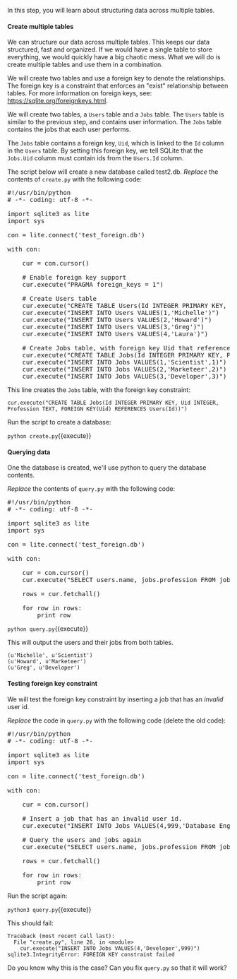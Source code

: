 In this step, you will learn about structuring data across multiple tables.

#### Create multiple tables

We can structure our data across multiple tables. This keeps our data structured, fast and organized.  If we would have a single table to store everything, we would quickly have a big chaotic mess. What we will do is create multiple tables and use them in a combination.

We will create two tables and use a foreign key to denote the relationships. The foreign key is a constraint that enforces an "exist" relationship between tables. For more information on foreign keys, see: https://sqlite.org/foreignkeys.html.

We will create two tables, a `Users` table and a `Jobs` table. The `Users` table is similar to the previous step, and contains user information. The `Jobs` table contains the jobs that each user performs.

The `Jobs` table contains a foreign key, `Uid`, which is linked to the `Id` column in the `Users` table. By setting this foreign key, we tell SQLite that the `Jobs.Uid` column must contain ids from the `Users.Id` column.

The script below will create a new database called test2.db. *Replace* the contents of `create.py` with the following code:

<pre class="file" data-filename="create.py" data-target="replace">
#!/usr/bin/python
# -*- coding: utf-8 -*-

import sqlite3 as lite
import sys

con = lite.connect('test_foreign.db')

with con:

    cur = con.cursor()

    # Enable foreign key support
    cur.execute("PRAGMA foreign_keys = 1")

    # Create Users table
    cur.execute("CREATE TABLE Users(Id INTEGER PRIMARY KEY, Name TEXT)")
    cur.execute("INSERT INTO Users VALUES(1,'Michelle')")
    cur.execute("INSERT INTO Users VALUES(2,'Howard')")
    cur.execute("INSERT INTO Users VALUES(3,'Greg')")
    cur.execute("INSERT INTO Users VALUES(4,'Laura')")

    # Create Jobs table, with foreign key Uid that references Users.Id
    cur.execute("CREATE TABLE Jobs(Id INTEGER PRIMARY KEY, Profession TEXT, Uid INTEGER, FOREIGN KEY(Uid) REFERENCES Users(Id))")
    cur.execute("INSERT INTO Jobs VALUES(1,'Scientist',1)")
    cur.execute("INSERT INTO Jobs VALUES(2,'Marketeer',2)")
    cur.execute("INSERT INTO Jobs VALUES(3,'Developer',3)")
</pre>

This line creates the `Jobs` table, with the foreign key constraint: 

```
cur.execute("CREATE TABLE Jobs(Id INTEGER PRIMARY KEY, Uid INTEGER, Profession TEXT, FOREIGN KEY(Uid) REFERENCES Users(Id))")
```
Run the script to create a database:

`python create.py`{{execute}}

#### Querying data

One the database is created, we'll use python to query the database contents.

*Replace* the contents of `query.py` with the following code:

<pre class="file" data-filename="query.py" data-target="replace">
#!/usr/bin/python
# -*- coding: utf-8 -*-

import sqlite3 as lite
import sys

con = lite.connect('test_foreign.db')

with con:

    cur = con.cursor()
    cur.execute("SELECT users.name, jobs.profession FROM jobs INNER JOIN users ON users.ID = jobs.uid")

    rows = cur.fetchall()

    for row in rows:
        print row
</pre>

`python query.py`{{execute}}

This will output the users and their jobs from both tables.

```
(u'Michelle', u'Scientist')
(u'Howard', u'Marketeer')
(u'Greg', u'Developer')
```

#### Testing foreign key constraint

We will test the foreign key constraint by inserting a job that has an *invalid* user id.

*Replace* the code in `query.py` with the following code (delete the old code):

<pre class="file" data-filename="query.py" data-target="replace">
#!/usr/bin/python
# -*- coding: utf-8 -*-

import sqlite3 as lite
import sys

con = lite.connect('test_foreign.db')

with con:

    cur = con.cursor()

    # Insert a job that has an invalid user id.
    cur.execute("INSERT INTO Jobs VALUES(4,999,'Database Engineer')")

    # Query the users and jobs again
    cur.execute("SELECT users.name, jobs.profession FROM jobs INNER JOIN users ON users.ID = jobs.uid")

    rows = cur.fetchall()

    for row in rows:
        print row
</pre>

Run the script again:

`python3 query.py`{{execute}}

This should fail:

```
Traceback (most recent call last):
  File "create.py", line 26, in <module>
    cur.execute("INSERT INTO Jobs VALUES(4,'Developer',999)")
sqlite3.IntegrityError: FOREIGN KEY constraint failed
```

Do you know why this is the case? Can you fix `query.py` so that it will work?
